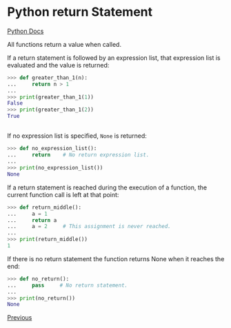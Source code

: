 # Python return Statement

[Python Docs](https://docs.python.org/3/reference/simple_stmts.html#the-return-statement)

All functions return a value when called.

If a return statement is followed by an expression list, that expression list is evaluated and the value is returned:

```python
>>> def greater_than_1(n):
...     return n > 1
...
>>> print(greater_than_1(1))
False
>>> print(greater_than_1(2))
True
```
##  

If no expression list is specified, `None` is returned:

```python
>>> def no_expression_list():
...     return    # No return expression list.
...
>>> print(no_expression_list())
None
```

If a return statement is reached during the execution of a function, the current function call is left at that point:

```python
>>> def return_middle():
...     a = 1
...     return a
...     a = 2     # This assignment is never reached.
...
>>> print(return_middle())
1
```

If there is no return statement the function returns None when it reaches the end:

```python
>>> def no_return():
...     pass     # No return statement.
...
>>> print(no_return())
None
```

[Previous](Python-Functions)
